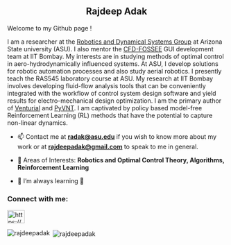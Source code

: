 <h2 align="center">Rajdeep Adak</h2>

<p align="left">
Welcome to my Github page !

I am a researcher at the [Robotics and Dynamical Systems Group](https://labs.engineering.asu.edu/rads/) at Arizona State university (ASU). I also mentor the [CFD-FOSSEE](https://cfd.fossee.in/home) GUI development team at IIT Bombay. My interests are in studying methods of optimal control in aero-hydrodynamically influenced systems. At ASU, I develop solutions for robotic automation processes and also study aerial robotics. I presently teach the RAS545 laboratory course at ASU. My research at IIT Bombay involves developing fluid-flow analysis tools that can be conveniently integrated with the workflow of control system design software and yield results for electro-mechanical design optimization. I am the primary author of [Venturial](https://github.com/FOSSEE/venturial) and [PyVNT](https://github.com/FOSSEE/pyvnt). I am captivated by policy based model-free Reinforcement Learning (RL) methods that have the potential to capture non-linear dynamics. 


</p>

- 📫 Contact me at  **radak@asu.edu** if you wish to know more about my work or at **rajdeepadak@gmail.com** to speak to me in general.

- 📄 Areas of Interests: **Robotics and Optimal Control Theory, Algorithms, Reinforcement Learning**

- 🌱 I’m always learning **🌱**


<h3 align="left">Connect with me:</h3>
<p align="left">
<a href="https://linkedin.com/in/https://www.linkedin.com/in/rajdeep-adak-699632193?lipi=urn%3ali%3apage%3ad_flagship3_profile_view_base_contact_details%3bepj3utdytz2cxggeawz%2f6q%3d%3d" target="blank"><img align="center" src="https://raw.githubusercontent.com/rahuldkjain/github-profile-readme-generator/master/src/images/icons/Social/linked-in-alt.svg" alt="https://www.linkedin.com/in/rajdeep-adak-699632193?lipi=urn%3ali%3apage%3ad_flagship3_profile_view_base_contact_details%3bepj3utdytz2cxggeawz%2f6q%3d%3d" height="30" width="40" /></a>
</p>

<p><img align="left" src="https://github-readme-stats.vercel.app/api/top-langs?username=rajdeepadak&show_icons=true&locale=en&layout=compact" alt="rajdeepadak" /></p>

<p>&nbsp;<img align="center" src="https://github-readme-stats.vercel.app/api?username=rajdeepadak&show_icons=true&locale=en" alt="rajdeepadak" /></p>
